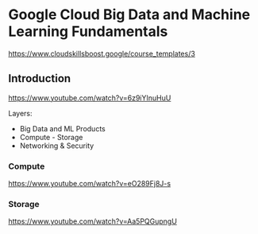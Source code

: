 # Google Cloud Big Data and Machine Learning Fundamentals

https://www.cloudskillsboost.google/course_templates/3

## Introduction

https://www.youtube.com/watch?v=6z9iYInuHuU

Layers:
- Big Data and ML Products
- Compute - Storage
- Networking & Security

### Compute

https://www.youtube.com/watch?v=eO289Fj8J-s

### Storage

https://www.youtube.com/watch?v=Aa5PQGupngU
